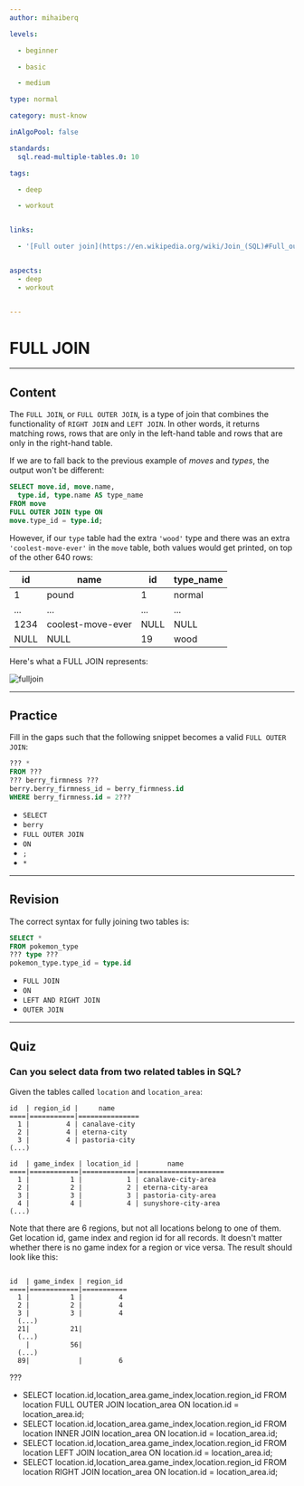 ```yaml
---
author: mihaiberq

levels:

  - beginner

  - basic

  - medium

type: normal

category: must-know

inAlgoPool: false

standards:
  sql.read-multiple-tables.0: 10

tags:

  - deep

  - workout


links:

  - '[Full outer join](https://en.wikipedia.org/wiki/Join_(SQL)#Full_outer_join){website}'


aspects:
  - deep
  - workout


---
```


# FULL JOIN

---
## Content

The `FULL JOIN`, or `FULL OUTER JOIN`, is a type of join that combines the functionality of `RIGHT JOIN` and `LEFT JOIN`. In other words, it returns matching rows, rows that are only in the left-hand table and rows that are only in the right-hand table.

If we are to fall back to the previous example of *moves* and *types*, the output won't be different:
```sql
SELECT move.id, move.name,
  type.id, type.name AS type_name
FROM move
FULL OUTER JOIN type ON
move.type_id = type.id;
```

However, if our `type` table had the extra `'wood'` type and there was an extra `'coolest-move-ever'` in the `move` table, both values would get printed, on top of the other 640 rows:

| id   | name              | id   | type_name |
|------|-------------------|------|-----------|
| 1    | pound             | 1    | normal    |
| ...  | ...               | ...  | ...       |
| 1234 | coolest-move-ever | NULL | NULL      |
| NULL | NULL              | 19   | wood      |

Here's what a FULL JOIN represents: 

![fulljoin](%3Csvg%20width%3D%22100%25%22%20height%3D%22auto%22%20viewBox%3D%220%200%20276%20202%22%20xmlns%3D%22http%3A%2F%2Fwww.w3.org%2F2000%2Fsvg%22%3E%3Ctitle%3EGroup%204%3C%2Ftitle%3E%3Cg%20fill%3D%22none%22%20fill-rule%3D%22evenodd%22%3E%3Cg%20transform%3D%22translate%2843%201%29%22%20stroke-width%3D%222%22%20stroke%3D%22%23FFF%22%20fill%3D%22currentColor%22%3E%3Ccircle%20cx%3D%2260.5%22%20cy%3D%2260.5%22%20r%3D%2260.5%22%2F%3E%3Ccircle%20cx%3D%22130.5%22%20cy%3D%2260.5%22%20r%3D%2260.5%22%2F%3E%3C%2Fg%3E%3Cpath%20d%3D%22M138.5%2012.146C153.932%2023.109%20164%2041.129%20164%2061.5s-10.068%2038.39-25.5%2049.354C123.068%2099.891%20113%2081.871%20113%2061.5s10.068-38.39%2025.5-49.354z%22%20stroke%3D%22%23FFF%22%20stroke-width%3D%222%22%20%2F%3E%3Ctext%20font-family%3D%22Roboto-Regular%2C%20Roboto%22%20font-size%3D%2224%22%20fill%3D%22%23FFF%22%20transform%3D%22translate%280%201%29%22%3E%3Ctspan%20x%3D%2274%22%20y%3D%2269%22%3EA%3C%2Ftspan%3E%3C%2Ftext%3E%3Ctext%20font-family%3D%22Roboto-Regular%2C%20Roboto%22%20font-size%3D%2224%22%20fill%3D%22%23FFF%22%20transform%3D%22translate%280%201%29%22%3E%3Ctspan%20x%3D%22131%22%20y%3D%2269%22%3EC%3C%2Ftspan%3E%3C%2Ftext%3E%3Ctext%20font-family%3D%22Roboto-Regular%2C%20Roboto%22%20font-size%3D%2224%22%20fill%3D%22%23FFF%22%20transform%3D%22translate%280%201%29%22%3E%3Ctspan%20x%3D%22190%22%20y%3D%2269%22%3EB%3C%2Ftspan%3E%3C%2Ftext%3E%3Cg%20fill%3D%22%23FFF%22%3E%3Ctext%20font-family%3D%22Roboto-Light%2C%20Roboto%22%20font-size%3D%2215.5%22%20font-weight%3D%22300%22%20transform%3D%22translate%280%20123%29%22%3E%3Ctspan%20x%3D%2219%22%20y%3D%2219%22%3E%3A%20move%3C%2Ftspan%3E%3C%2Ftext%3E%3Ctext%20font-family%3D%22Roboto-Light%2C%20Roboto%22%20font-size%3D%2215.5%22%20font-weight%3D%22300%22%20transform%3D%22translate%280%20123%29%22%3E%3Ctspan%20x%3D%2219%22%20y%3D%2275%22%3E%3A%20move.type_id%20%3D%20type.id%3C%2Ftspan%3E%3C%2Ftext%3E%3Ctext%20font-family%3D%22Roboto-Light%2C%20Roboto%22%20font-size%3D%2215.5%22%20font-weight%3D%22300%22%20transform%3D%22translate%280%20123%29%22%3E%3Ctspan%20x%3D%2219%22%20y%3D%2247%22%3E%3A%20type%3C%2Ftspan%3E%3C%2Ftext%3E%3Ctext%20font-family%3D%22Roboto-Regular%2C%20Roboto%22%20font-size%3D%2224%22%20transform%3D%22translate%280%20123%29%22%3E%3Ctspan%20x%3D%220%22%20y%3D%2222%22%3EA%3C%2Ftspan%3E%3C%2Ftext%3E%3Ctext%20font-family%3D%22Roboto-Regular%2C%20Roboto%22%20font-size%3D%2224%22%20transform%3D%22translate%280%20123%29%22%3E%3Ctspan%20x%3D%220%22%20y%3D%2278%22%3EC%3C%2Ftspan%3E%3C%2Ftext%3E%3Ctext%20font-family%3D%22Roboto-Regular%2C%20Roboto%22%20font-size%3D%2224%22%20transform%3D%22translate%280%20123%29%22%3E%3Ctspan%20x%3D%220%22%20y%3D%2250%22%3EB%3C%2Ftspan%3E%3C%2Ftext%3E%3C%2Fg%3E%3C%2Fg%3E%3C%2Fsvg%3E)

---
## Practice

Fill in the gaps such that the following snippet becomes a valid `FULL OUTER JOIN`:
```sql
??? *
FROM ???
??? berry_firmness ???
berry.berry_firmness_id = berry_firmness.id
WHERE berry_firmness.id = 2???
```

* `SELECT`
* `berry`
* `FULL OUTER JOIN`
* `ON`
* `;`
* `*`

---
## Revision

The correct syntax for fully joining two tables is:
```sql
SELECT *
FROM pokemon_type
??? type ???
pokemon_type.type_id = type.id
```


* `FULL JOIN`
* `ON`
* `LEFT AND RIGHT JOIN`
* `OUTER JOIN`

---
## Quiz 
### Can you select data from two related tables in SQL?

Given the tables called `location` and `location_area`:

```
id  | region_id |     name           
====|===========|===============
  1 |         4 | canalave-city
  2 |         4 | eterna-city
  3 |         4 | pastoria-city
(...)

id  | game_index | location_id |       name                      
====|============|=============|=====================
  1 |          1 |           1 | canalave-city-area
  2 |          2 |           2 | eterna-city-area
  3 |          3 |           3 | pastoria-city-area
  4 |          4 |           4 | sunyshore-city-area
(...)

```

Note that there are 6 regions, but not all locations belong to one of them. Get location id, game index and region id for all records. It doesn't matter whether there is no game index for a region or vice versa. The result should look like this:

```

id  | game_index | region_id
====|============|===========
  1 |          1 |         4
  2 |          2 |         4
  3 |          3 |         4
  (...)
  21|          21|          
  (...)
    |          56|         
  (...)
  89|            |         6
```

 ???

* SELECT location.id,location_area.game_index,location.region_id FROM location FULL OUTER JOIN location_area ON location.id = location_area.id;
* SELECT location.id,location_area.game_index,location.region_id FROM location INNER JOIN location_area ON location.id = location_area.id;
* SELECT location.id,location_area.game_index,location.region_id FROM location LEFT JOIN location_area ON location.id = location_area.id;
* SELECT location.id,location_area.game_index,location.region_id FROM location RIGHT JOIN location_area ON location.id = location_area.id;
 
 
